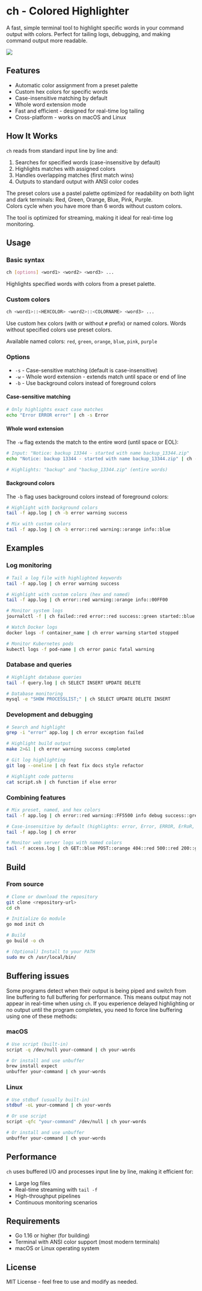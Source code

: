 # ch - Colored Highlighter

A fast, simple terminal tool to highlight specific words in your command output with colors. Perfect for tailing logs, debugging, and making command output more readable.

![](screenshot.png)

## Features

- Automatic color assignment from a preset palette
- Custom hex colors for specific words
- Case-insensitive matching by default
- Whole word extension mode
- Fast and efficient - designed for real-time log tailing
- Cross-platform - works on macOS and Linux

## How It Works

`ch` reads from standard input line by line and:

1. Searches for specified words (case-insensitive by default)
2. Highlights matches with assigned colors
3. Handles overlapping matches (first match wins)
4. Outputs to standard output with ANSI color codes

The preset colors use a pastel palette optimized for readability on both light and dark terminals: Red, Green, Orange, Blue, Pink, Purple.  
Colors cycle when you have more than 6 words without custom colors.

The tool is optimized for streaming, making it ideal for real-time log monitoring.

## Usage

### Basic syntax

```bash
ch [options] <word1> <word2> <word3> ...
```

Highlights specified words with colors from a preset palette.

### Custom colors

```bash
ch <word1>::<HEXCOLOR> <word2>::<COLORNAME> <word3> ...
```

Use custom hex colors (with or without `#` prefix) or named colors. Words without specified colors use preset colors.

Available named colors: `red`, `green`, `orange`, `blue`, `pink`, `purple`

### Options

- `-s` - Case-sensitive matching (default is case-insensitive)
- `-w` - Whole word extension - extends match until space or end of line
- `-b` - Use background colors instead of foreground colors

#### Case-sensitive matching

```bash
# Only highlights exact case matches
echo "Error ERROR error" | ch -s Error
```

#### Whole word extension

The `-w` flag extends the match to the entire word (until space or EOL):

```bash
# Input: "Notice: backup 13344 - started with name backup_13344.zip"
echo "Notice: backup 13344 - started with name backup_13344.zip" | ch -w back

# Highlights: "backup" and "backup_13344.zip" (entire words)
```

#### Background colors

The `-b` flag uses background colors instead of foreground colors:

```bash
# Highlight with background colors
tail -f app.log | ch -b error warning success

# Mix with custom colors
tail -f app.log | ch -b error::red warning::orange info::blue
```

## Examples

### Log monitoring

```bash
# Tail a log file with highlighted keywords
tail -f app.log | ch error warning success

# Highlight with custom colors (hex and named)
tail -f app.log | ch error::red warning::orange info::00FF00

# Monitor system logs
journalctl -f | ch failed::red error::red success::green started::blue

# Watch Docker logs
docker logs -f container_name | ch error warning started stopped

# Monitor Kubernetes pods
kubectl logs -f pod-name | ch error panic fatal warning
```

### Database and queries

```bash
# Highlight database queries
tail -f query.log | ch SELECT INSERT UPDATE DELETE

# Database monitoring
mysql -e "SHOW PROCESSLIST;" | ch SELECT UPDATE DELETE INSERT
```

### Development and debugging

```bash
# Search and highlight
grep -i "error" app.log | ch error exception failed

# Highlight build output
make 2>&1 | ch error warning success completed

# Git log highlighting
git log --oneline | ch feat fix docs style refactor

# Highlight code patterns
cat script.sh | ch function if else error
```

### Combining features

```bash
# Mix preset, named, and hex colors
tail -f app.log | ch error::red warning::FF5500 info debug success::green

# Case-insensitive by default (highlights: error, Error, ERROR, ErRoR, etc.)
tail -f app.log | ch error

# Monitor web server logs with named colors
tail -f access.log | ch GET::blue POST::orange 404::red 500::red 200::green
```

## Build

### From source

```bash
# Clone or download the repository
git clone <repository-url>
cd ch

# Initialize Go module
go mod init ch

# Build
go build -o ch

# (Optional) Install to your PATH
sudo mv ch /usr/local/bin/
```

## Buffering issues

Some programs detect when their output is being piped and switch from line buffering to full buffering for performance. This means output may not appear in real-time when using `ch`. If you experience delayed highlighting or no output until the program completes, you need to force line buffering using one of these methods:

### macOS
```bash
# Use script (built-in)
script -q /dev/null your-command | ch your-words

# Or install and use unbuffer
brew install expect
unbuffer your-command | ch your-words
```

### Linux
```bash
# Use stdbuf (usually built-in)
stdbuf -oL your-command | ch your-words

# Or use script
script -qfc "your-command" /dev/null | ch your-words

# Or install and use unbuffer
unbuffer your-command | ch your-words
```

## Performance

`ch` uses buffered I/O and processes input line by line, making it efficient for:

- Large log files
- Real-time streaming with `tail -f`
- High-throughput pipelines
- Continuous monitoring scenarios

## Requirements

- Go 1.16 or higher (for building)
- Terminal with ANSI color support (most modern terminals)
- macOS or Linux operating system

## License

MIT License - feel free to use and modify as needed.
